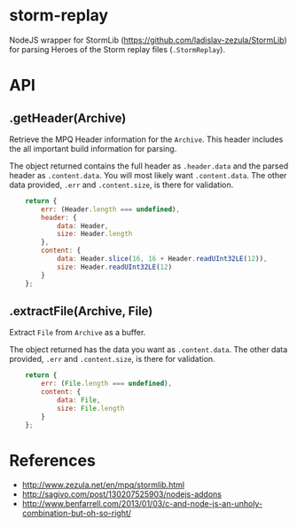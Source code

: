 storm-replay
========

NodeJS wrapper for StormLib (https://github.com/ladislav-zezula/StormLib) for
parsing Heroes of the Storm replay files (`.StormReplay`).

# API

## .getHeader(Archive)

Retrieve the MPQ Header information for the `Archive`.  This header includes
the all important build information for parsing.

The object returned contains the full header as `.header.data` and the parsed
header as `.content.data`.  You will most likely want `.content.data`. The
other data provided, `.err` and `.content.size`, is there for validation.

```javascript
    return {
        err: (Header.length === undefined),
        header: {
            data: Header,
            size: Header.length
        },
        content: {
            data: Header.slice(16, 16 + Header.readUInt32LE(12)),
            size: Header.readUInt32LE(12)
        }
    };
```

## .extractFile(Archive, File)

Extract `File` from `Archive` as a buffer.

The object returned has the data you want as `.content.data`.  The other data
provided, `.err` and `.content.size`, is there for validation.

```javascript
    return {
        err: (File.length === undefined),
        content: {
            data: File,
            size: File.length
        }
    };
```

# References

* http://www.zezula.net/en/mpq/stormlib.html
* http://sagivo.com/post/130207525903/nodejs-addons
* http://www.benfarrell.com/2013/01/03/c-and-node-js-an-unholy-combination-but-oh-so-right/